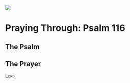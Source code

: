 <img class="intro-right" src="/images/art-paris-psalter.jpg">

# Praying Through: Psalm 116

## The Psalm

## The Prayer

<div style="font-variant: small-caps;">
Lord
</div>

<div class="poetry">

</div>
